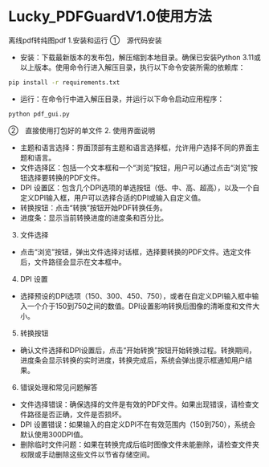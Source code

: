 # Lucky_PDFGuardV1.0使用方法

离线pdf转纯图pdf
1.安装和运行
①　源代码安装
- 安装：下载最新版本的发布包，解压缩到本地目录。确保已安装Python 3.11或以上版本。使用命令行进入解压目录，执行以下命令安装所需的依赖库：
```bash
pip install -r requirements.txt
```
- 运行：在命令行中进入解压目录，并运行以下命令启动应用程序：
```bash
python pdf_gui.py
```
②　直接使用打包好的单文件
2. 使用界面说明
- 主题和语言选择：界面顶部有主题和语言选择框，允许用户选择不同的界面主题和语言。
- 文件选择区：包括一个文本框和一个“浏览”按钮，用户可以通过点击“浏览”按钮选择要转换的PDF文件。
- DPI 设置区：包含几个DPI选项的单选按钮（低、中、高、超高），以及一个自定义DPI输入框，用户可以选择合适的DPI或输入自定义值。
- 转换按钮：点击“转换”按钮开始PDF转换任务。
- 进度条：显示当前转换进度的进度条和百分比。
3. 文件选择
- 点击“浏览”按钮，弹出文件选择对话框，选择要转换的PDF文件。选定文件后，文件路径会显示在文本框中。
4. DPI 设置
- 选择预设的DPI选项（150、300、450、750），或者在自定义DPI输入框中输入一个介于150到750之间的数值。DPI设置影响转换后图像的清晰度和文件大小。
5. 转换按钮
- 确认文件选择和DPI设置后，点击“开始转换”按钮开始转换过程。转换期间，进度条会显示转换的实时进度，转换完成后，系统会弹出提示框通知用户结果。
6. 错误处理和常见问题解答
- 文件选择错误：确保选择的文件是有效的PDF文件。如果出现错误，请检查文件路径是否正确，文件是否损坏。
- DPI 设置错误：如果输入的自定义DPI不在有效范围内（150到750），系统会默认使用300DPI值。
- 删除临时文件问题：如果在转换完成后临时图像文件未能删除，请检查文件夹权限或手动删除这些文件以节省存储空间。
